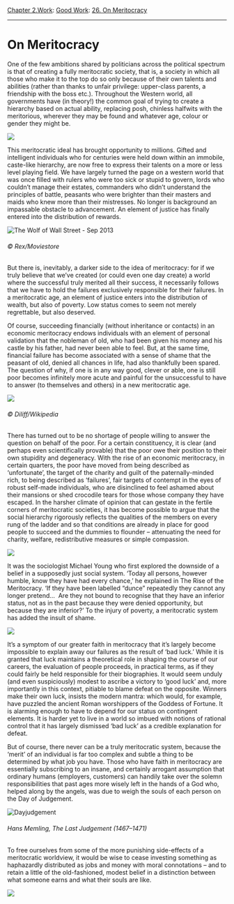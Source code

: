 [Chapter 2.Work](https://www.theschooloflife.com/thebookoflife/category/work/): [Good Work](https://www.theschooloflife.com/thebookoflife/category/work/good-work/): [26. On Meritocracy](https://www.theschooloflife.com/thebookoflife/the-evils-of-meritocracy/)

* * *

# On Meritocracy

One of the few ambitions shared by politicians across the political spectrum is that of creating a fully meritocratic society, that is, a society in which all those who make it to the top do so only because of their own talents and abilities (rather than thanks to unfair privilege: upper-class parents, a friendship with the boss etc.). Throughout the Western world, all governments have (in theory!) the common goal of trying to create a hierarchy based on actual ability, replacing posh, chinless halfwits with the meritorious, wherever they may be found and whatever age, colour or gender they might be.

![](https://www.theschooloflife.com/thebookoflife/wp-content/uploads/2014/10/obama-356133_1920-1024x681.jpg)

This meritocratic ideal has brought opportunity to millions. Gifted and intelligent individuals who for centuries were held down within an immobile, caste-like hierarchy, are now free to express their talents on a more or less level playing field. We have largely turned the page on a western world that was once filled with rulers who were too sick or stupid to govern, lords who couldn’t manage their estates, commanders who didn’t understand the principles of battle, peasants who were brighter than their masters and maids who knew more than their mistresses. No longer is background an impassable obstacle to advancement. An element of justice has finally entered into the distribution of rewards.

![The Wolf of Wall Street - Sep 2013](https://www.theschooloflife.com/thebookoflife/wp-content/uploads/2014/09/Leo.jpg)

###### © Rex/Moviestore

But there is, inevitably, a darker side to the idea of meritocracy: for if we truly believe that we’ve created (or could even one day create) a world where the successful truly merited all their success, it necessarily follows that we have to hold the failures exclusively responsible for their failures. In a meritocratic age, an element of justice enters into the distribution of wealth, but also of poverty. Low status comes to seem not merely regrettable, but also deserved.

Of course, succeeding financially (without inheritance or contacts) in an economic meritocracy endows individuals with an element of personal validation that the nobleman of old, who had been given his money and his castle by his father, had never been able to feel. But, at the same time, financial failure has become associated with a sense of shame that the peasant of old, denied all chances in life, had also thankfully been spared. The question of why, if one is in any way good, clever or able, one is still poor becomes infinitely more acute and painful for the unsuccessful to have to answer (to themselves and others) in a new meritocratic age.

![](https://www.theschooloflife.com/thebookoflife/wp-content/uploads/2014/10/Canary_Wharf_Skyline_2_London_UK_-_Oct_2012-1024x700.jpg)

###### © Diliff/Wikipedia

There has turned out to be no shortage of people willing to answer the question on behalf of the poor. For a certain constituency, it is clear (and perhaps even scientifically provable) that the poor owe their position to their own stupidity and degeneracy. With the rise of an economic meritocracy, in certain quarters, the poor have moved from being described as ‘unfortunate’, the target of the charity and guilt of the paternally-minded rich, to being described as ‘failures’, fair targets of contempt in the eyes of robust self-made individuals, who are disinclined to feel ashamed about their mansions or shed crocodile tears for those whose company they have escaped. In the harsher climate of opinion that can gestate in the fertile corners of meritocratic societies, it has become possible to argue that the social hierarchy rigorously reflects the qualities of the members on every rung of the ladder and so that conditions are already in place for good people to succeed and the dummies to flounder – attenuating the need for charity, welfare, redistributive measures or simple compassion.

![](https://www.theschooloflife.com/thebookoflife/wp-content/uploads/2014/10/Margaret_Thatcher_near_helicopter-1024x638.jpg)

It was the sociologist Michael Young who first explored the downside of a belief in a supposedly just social system. ‘Today all persons, however humble, know they have had every chance,’ he explained in The Rise of the Meritocracy. ‘If they have been labelled “dunce” repeatedly they cannot any longer pretend… &nbsp;Are they not bound to recognise that they have an inferior status, not as in the past because they were denied opportunity, but because they are inferior?’ To the injury of poverty, a meritocratic system has added the insult of shame.

![](https://www.theschooloflife.com/thebookoflife/wp-content/uploads/2014/10/Rt_Hon_David_Cameron_Prime_Minister_of_the_United_Kingdom_22527865148-1024x685.jpg)

It’s a symptom of our greater faith in meritocracy that it’s largely become impossible to explain away our failures as the result of ‘bad luck.’ While it is granted that luck maintains a theoretical role in shaping the course of our careers, the evaluation of people proceeds, in practical terms, as if they could fairly be held responsible for their biographies. It would seem unduly (and even suspiciously) modest to ascribe a victory to ‘good luck’ and, more importantly in this context, pitiable to blame defeat on the opposite. Winners make their own luck, insists the modern mantra: which would, for example, have puzzled the ancient Roman worshippers of the Goddess of Fortune. It is alarming enough to have to depend for our status on contingent elements. It is harder yet to live in a world so imbued with notions of rational control that it has largely dismissed ‘bad luck’ as a credible explanation for defeat.

But of course, there never can be a truly meritocratic system, because the ‘merit’ of an individual is far too complex and subtle a thing to be determined by what job you have. Those who have faith in meritocracy are essentially subscribing to an insane, and certainly arrogant assumption that ordinary humans (employers, customers) can handily take over the solemn responsibilities that past ages more wisely left in the hands of a God who, helped along by the angels, was due to weigh the souls of each person on the Day of Judgement.

![Dayjudgement](https://www.theschooloflife.com/thebookoflife/wp-content/uploads/2014/09/Dayjudgement.jpg)

###### Hans Memling, _The Last Judgement_ (1467–1471)

To free ourselves from some of the more punishing side-effects of a meritocratic worldview, it would be wise to cease investing something as haphazardly distributed as jobs and money with moral connotations – and to retain a little of the old-fashioned, modest belief in a distinction between what someone earns and what their souls are like.

[![](https://img.youtube.com/vi/bTDGdKaMDhQ/0.jpg)](https://www.youtube.com/embed/bTDGdKaMDhQ '')
